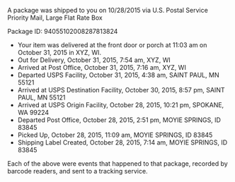 A package was shipped to you on 10/28/2015 via U.S. Postal Service Priority Mail, Large Flat Rate Box

Package ID: 94055102008287813824

* Your item was delivered at the front door or porch at 11:03 am on October 31, 2015 in XYZ, WI.
* Out for Delivery, October 31, 2015, 7:54 am, XYZ, WI
* Arrived at Post Office, October 31, 2015, 7:16 am, XYZ, WI
* Departed USPS Facility, October 31, 2015, 4:38 am, SAINT PAUL, MN 55121
* Arrived at USPS Destination Facility, October 30, 2015, 8:57 pm, SAINT PAUL, MN 55121
* Arrived at USPS Origin Facility, October 28, 2015, 10:21 pm, SPOKANE, WA 99224
* Departed Post Office, October 28, 2015, 2:51 pm, MOYIE SPRINGS, ID 83845
* Picked Up, October 28, 2015, 11:09 am, MOYIE SPRINGS, ID 83845
* Shipping Label Created, October 28, 2015, 7:14 am, MOYIE SPRINGS, ID 83845

Each of the above were events that happened to that package, recorded by barcode readers, and sent to a tracking service.
